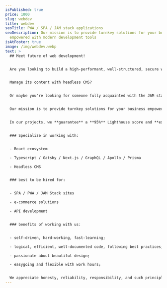```yaml
---
isPublished: true
price: 1000
slug: webdev
title: webdev
seoTitle: PWA / SPA / JAM stack applications
seoDescription: Our mission is to provide turnkey solutions for your business
  empowered with modern development tools
isAtFooter: true
image: /img/webdev.webp
text: >
  ## Meet future of web development!


  Are you looking to build a high-performant, well-structured, secure web application? 


  Manage its content with headless CMS?


  Or maybe you're looking for someone fully acquainted with the JAM stack?


  Our mission is to provide turnkey solutions for your business empowered with modern development tools. Such an approach grants excellent performance and great SEO, helps you gain new visitors, and provides an intuitive and seamless experience.


  In our projects, we **guarantee** a **95%** Lighthouse score and **excellent** Web Vitals.


  ### Specialize in working with:


  - React ecosystem

  - Typescript / Gatsby / Next.js / GraphQL / Apollo / Prisma

  - Headless CMS


  ### best to be hired for:


  - SPA / PWA / JAM Stack sites

  - e-commerce solutions

  - API development


  ### benefits of working with us:


  - self-driven, hard-working, fast-learning;

  - logical, efficient, well-documented code, following best practices;

  - passionate about beautiful design;

  - easygoing and flexible with work hours;


  We appreciate honesty, reliability, responsibility, and such principles follow in workflow.
---
```

